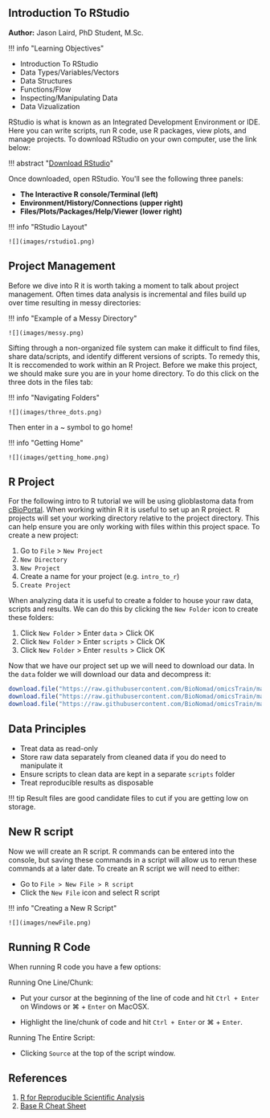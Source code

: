 ## Introduction To RStudio

**Author:** Jason Laird, PhD Student, M.Sc.

!!! info "Learning Objectives"

   - Introduction To RStudio
   - Data Types/Variables/Vectors
   - Data Structures
   - Functions/Flow
   - Inspecting/Manipulating Data
   - Data Vizualization


RStudio is what is known as an Integrated Development Environment or IDE. Here you can write scripts, run R code, use R packages, view plots, and manage projects. To download RStudio on your own computer, use the link below:

!!! abstract "[Download RStudio](https://posit.co/download/rstudio-desktop/)"

Once downloaded, open RStudio. You'll see the following three panels:

- **The Interactive R console/Terminal (left)**
- **Environment/History/Connections (upper right)**
- **Files/Plots/Packages/Help/Viewer (lower right)**

!!! info "RStudio Layout"

    ![](images/rstudio1.png)

## Project Management

Before we dive into R it is worth taking a moment to talk about project management. Often times data analysis is incremental and files build up over time resulting in messy directories:

!!! info "Example of a Messy Directory"

    ![](images/messy.png)

Sifting through a non-organized file system can make it difficult to find files, share data/scripts, and identify different versions of scripts. To remedy this, It is reccomended to work within an R Project. Before we make this project, we should make sure you are in your home directory. To do this click on the three dots in the files tab:

!!! info "Navigating Folders"

    ![](images/three_dots.png)

Then enter in a ~ symbol to go home!

!!! info "Getting Home"

    ![](images/getting_home.png)


## R Project

For the following intro to R tutorial we will be using glioblastoma data from [cBioPortal](https://www.cbioportal.org/study/summary?id=gbm_cptac_2021). When working within R it is useful to set up an R project. R projects will set your working directory relative to the project directory. This can help ensure you are only working with files within this project space. To create a new project:

1. Go to `File` > `New Project`
2. `New Directory`
3. `New Project`
4. Create a name for your project (e.g. `intro_to_r`)
5. `Create Project`
     
When analyzing data it is useful to create a folder to house your raw data, scripts and results. We can do this by clicking the `New Folder` icon to create these folders:

1. Click `New Folder` > Enter `data` > Click OK
2. Click `New Folder` > Enter `scripts` > Click OK
3. Click `New Folder` > Enter `results` > Click OK
    
Now that we have our project set up we will need to download our data. In the `data` folder we will download our data and decompress it:

``` R
download.file("https://raw.githubusercontent.com/BioNomad/omicsTrain/main/docs/programming_languages_tools/intro_to_r/data/metadata.csv",destfile = "data/metadata.csv")
download.file("https://raw.githubusercontent.com/BioNomad/omicsTrain/main/docs/programming_languages_tools/intro_to_r/data/metadata.tsv",destfile = "data/metadata.tsv")
download.file("https://raw.githubusercontent.com/BioNomad/omicsTrain/main/docs/programming_languages_tools/intro_to_r/data/test.xlsx",destfile = "data/test.xlsx")
```

## Data Principles

- Treat data as read-only
- Store raw data separately from cleaned data if you do need to manipulate it
- Ensure scripts to clean data are kept in a separate `scripts` folder
- Treat reproducible results as disposable

!!! tip
    Result files are good candidate files to cut if you are getting low on storage.

## New R script

Now we will create an R script. R commands can be entered into the console, but saving these commands in a script will allow us to rerun these commands at a later date. To create an R script we will need to either:

- Go to `File > New File > R script`
- Click the `New File` icon and select R script

!!! info "Creating a New R Script"

    ![](images/newFile.png)

## Running R Code

When running R code you have a few options:

  Running One Line/Chunk:
  
  - Put your cursor at the beginning of the line of code and hit `Ctrl + Enter` on Windows or  &#8984; + `Enter` on MacOSX.
    
  - Highlight the line/chunk of code and hit `Ctrl + Enter` or &#8984; + `Enter`.
    
  Running The Entire Script:
  
  - Clicking `Source` at the top of the script window.
  
## References

1. [R for Reproducible Scientific Analysis](https://swcarpentry.github.io/r-novice-gapminder/)
2. [Base R Cheat Sheet](https://iqss.github.io/dss-workshops/R/Rintro/base-r-cheat-sheet.pdf)
